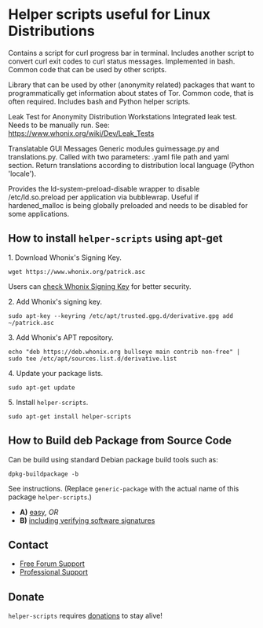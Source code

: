 # Helper scripts useful for Linux Distributions #

Contains a script for curl progress bar in terminal. Includes another script
to convert curl exit codes to curl status messages. Implemented in bash.
Common code that can be used by other scripts.

Library that can be used by other (anonymity related) packages that want to
programmatically get information about states of Tor. Common code, that is
often required. Includes bash and Python helper scripts.

Leak Test for Anonymity Distribution Workstations
Integrated leak test.
Needs to be manually run.
See: https://www.whonix.org/wiki/Dev/Leak_Tests

Translatable GUI Messages
Generic modules guimessage.py and translations.py.
Called with two parameters: .yaml file path and yaml section. Return
translations according to distribution local language (Python 'locale').

Provides the ld-system-preload-disable wrapper to disable /etc/ld.so.preload
per application via bubblewrap. Useful if hardened_malloc is being globally
preloaded and needs to be disabled for some applications.
## How to install `helper-scripts` using apt-get ##

1\. Download Whonix's Signing Key.

```
wget https://www.whonix.org/patrick.asc
```

Users can [check Whonix Signing Key](https://www.whonix.org/wiki/Whonix_Signing_Key) for better security.

2\. Add Whonix's signing key.

```
sudo apt-key --keyring /etc/apt/trusted.gpg.d/derivative.gpg add ~/patrick.asc
```

3\. Add Whonix's APT repository.

```
echo "deb https://deb.whonix.org bullseye main contrib non-free" | sudo tee /etc/apt/sources.list.d/derivative.list
```

4\. Update your package lists.

```
sudo apt-get update
```

5\. Install `helper-scripts`.

```
sudo apt-get install helper-scripts
```

## How to Build deb Package from Source Code ##

Can be build using standard Debian package build tools such as:

```
dpkg-buildpackage -b
```

See instructions. (Replace `generic-package` with the actual name of this package `helper-scripts`.)

* **A)** [easy](https://www.whonix.org/wiki/Dev/Build_Documentation/generic-package/easy), _OR_
* **B)** [including verifying software signatures](https://www.whonix.org/wiki/Dev/Build_Documentation/generic-package)

## Contact ##

* [Free Forum Support](https://forums.whonix.org)
* [Professional Support](https://www.whonix.org/wiki/Professional_Support)

## Donate ##

`helper-scripts` requires [donations](https://www.whonix.org/wiki/Donate) to stay alive!

